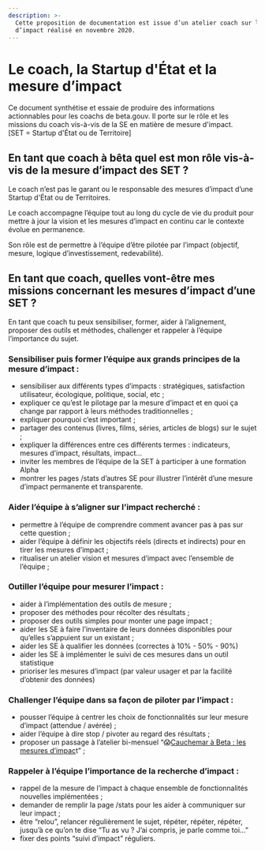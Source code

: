 ```yaml
---
description: >-
  Cette proposition de documentation est issue d’un atelier coach sur la mesure
  d’impact réalisé en novembre 2020.
---
```


# Le coach, la Startup d'État et la mesure d’impact

Ce document synthétise et essaie de produire des informations actionnables pour les coachs de beta.gouv. Il porte sur le rôle et les missions du coach vis-à-vis de la SE en matière de mesure d'impact.  
\[SET = Startup d'État ou de Territoire\]

## **En tant que coach à bêta quel est mon rôle vis-à-vis de la mesure d’impact des SET ?**

Le coach n’est pas le garant ou le responsable des mesures d’impact d’une Startup d'État ou de Territoires.

Le coach accompagne l’équipe tout au long du cycle de vie du produit pour mettre à jour la vision et les mesures d’impact en continu car le contexte évolue en permanence.

Son rôle est de permettre à l’équipe d’être pilotée par l’impact \(objectif, mesure, logique d’investissement, redevabilité\). 

## **En tant que coach, quelles vont-être mes missions concernant les mesures d’impact d’une SET ?**

En tant que coach tu peux sensibiliser, former, aider à l’alignement, proposer des outils et méthodes, challenger et rappeler à l’équipe l’importance du sujet.

### **Sensibiliser puis former l’équipe aux grands principes de la mesure d’impact :**

* sensibiliser aux différents types d’impacts : stratégiques, satisfaction utilisateur, écologique, politique, social, etc ;
* expliquer ce qu’est le pilotage par la mesure d’impact et en quoi ça change par rapport à leurs méthodes traditionnelles ;
* expliquer pourquoi c’est important ;
* partager des contenus \(livres, films, séries, articles de blogs\) sur le sujet ;
* expliquer la différences entre ces différents termes : indicateurs, mesures d’impact, résultats, impact…
* inviter les membres de l’équipe de la SET à participer à une formation Alpha
* montrer les pages /stats d’autres SE pour illustrer l’intérêt d’une mesure d’impact permanente et transparente.

### **Aider l’équipe à s’aligner sur l’impact recherché :** 

* permettre à l’équipe de comprendre comment avancer pas à pas sur cette question ;
* aider l’équipe à définir les objectifs réels \(directs et indirects\) pour en tirer les mesures d’impact ;
* ritualiser un atelier vision et mesures d’impact avec l’ensemble de l’équipe ;

### **Outiller l’équipe pour mesurer l’impact :**

* aider à l’implémentation des outils de mesure ;
* proposer des méthodes pour récolter des résultats ;
* proposer des outils simples pour monter une page impact ;
* aider les SE à faire l’inventaire de leurs données disponibles pour qu’elles s’appuient sur un existant ;
* aider les SE à qualifier les données \(correctes à 10% - 50% - 90%\)
* aider les SE à implémenter le suivi de ces mesures dans un outil statistique
* prioriser les mesures d’impact \(par valeur usager et par la facilité d’obtenir des données\)

### **Challenger l’équipe dans sa façon de piloter par l’impact :**

* pousser l’équipe à centrer les choix de fonctionnalités sur leur mesure d’impact \(attendue / avérée\) ;
* aider l’équipe à dire stop / pivoter au regard des résultats ;
* proposer un passage à l’atelier bi-mensuel “😱[Cauchemar à Beta : les mesures d’impac](https://doc.incubateur.net/startups/gestion-de-produit/definir-et-mesurer-limpact/cauchemar-a-beta-la-mesure-dimpact)t” ;

### **Rappeler à l’équipe l’importance de la recherche d’impact :**

* rappel de la mesure de l’impact à chaque ensemble de fonctionnalités nouvelles implémentées ;
* demander de remplir la page /stats pour les aider à communiquer sur leur impact ;
* être “relou”, relancer régulièrement le sujet, répéter, répéter, répéter, jusqu’à ce qu’on te dise “Tu as vu ? J’ai compris, je parle comme toi...”
* fixer des points “suivi d’impact” réguliers.

